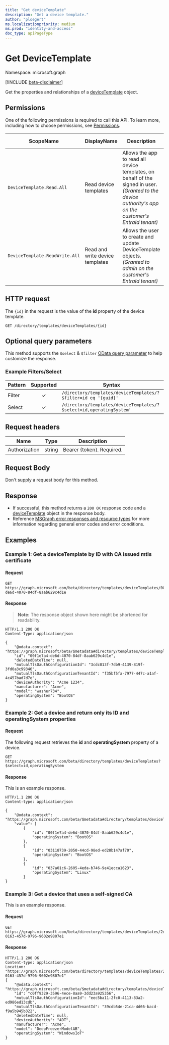 ```yaml
---
title: "Get deviceTemplate"
description: "Get a device template."
author: "ploegert"
ms.localizationpriority: medium
ms.prod: "identity-and-access"
doc_type: apiPageType
---
```


# Get DeviceTemplate
Namespace: microsoft.graph

[!INCLUDE [beta-disclaimer](../../includes/beta-disclaimer.md)]

Get the properties and relationships of a [deviceTemplate](../resources/devicetemplate.md) object.

## Permissions
One of the following permissions is required to call this API. To learn more, including how to choose permissions, see [Permissions](../../../concepts/permissions-reference.md).

|ScopeName|DisplayName|Description|Type|Admin Consent?|Entities/APIs covered|
|-|-|-|-|-|-|
|`DeviceTemplate.Read.All`|Read  device templates | Allows the app to read all device templates, on behalf of the signed in user. _(Granted to the device authority's app on the customer's EntraId tenant)_|**Application-only**|**Yes**|List, Get|
|`DeviceTemplate.ReadWrite.All`|Read and write device templates |Allows the user to create and update DeviceTemplate objects. _(Granted to admin on the customer's EntraId tenant)_|**Application** and **Delegated**|**Yes**|List, Get, Create, Update, Delete|

## HTTP request

The `{id}` in the request is the value of the **id** property of the device template.
```http
GET /directory/templates/deviceTemplates/{id}
```

## Optional query parameters
This method supports the `$select` & `$filter` [OData query parameter](../../../concepts/query-parameters.md#filter-parameter) to help customize the response.

### Example Filters/Select
|Pattern|Supported|Syntax|
|-------|:---------:|------|
|Filter|✓|`/directory/templates/deviceTemplates/?$filter=id eq '{guid}'`|
|Select|✓|`/directory/templates/deviceTemplates/?$select=id,operatingSystem'`|

## Request headers
| Name | Type |	Description |
|--|--|--|
Authorization	| string	| Bearer {token}. Required. |

## Request Body
Don't supply a request body for this method.

## Response
- If successful, this method returns a `200 OK` response code and a [deviceTemplate](../resources/devicetemplate.md) object in the response body.
- Reference [MSGraph error responses and resource types](../../../concepts/errors.md) for more information regarding general error codes and error conditions.

## Examples

### Example 1: Get a deviceTemplate by ID with CA issued mtls certificate

#### Request
```http
GET https://graph.microsoft.com/beta/directory/templates/deviceTemplates/00f1e7a4-de6d-4070-84df-8aab629c4d1e
```

#### Response
> **Note:** The response object shown here might be shortened for readability.

```http
HTTP/1.1 200 OK
Content-Type: application/json

{
    "@odata.context": "https://graph.microsoft/beta/$metadata#directory/templates/deviceTemplates/$entity",
    "id": "00f1e7a4-de6d-4070-84df-8aab629c4d1e",
    "deletedDateTime": null,
    "mutualTlsOauthConfigurationId": "3cdc013f-7db9-4139-819f-3fd0a3c99346",
    "mutualTlsOauthConfigurationTenantId": "f35bf5fa-7977-447c-a1af-4c457bad7d7e",
    "deviceAuthority": "Acme 1234",
    "manufacturer": "Acme",
    "model": "washer734",
    "operatingSystem": "BootOS"
}
```

### Example 2: Get a device and return only its ID and operatingSystem properties

#### Request

The following request retrieves the **id** and **operatingSystem** property of a device.

```http
GET https://graph.microsoft.com/beta/directory/templates/deviceTemplates?$select=id,operatingSystem
```

#### Response

This is an example response.

```http
HTTP/1.1 200 OK
Content-type: application/json

{
    "@odata.context": "https://graph.microsoft.com/beta/$metadata#directory/templates/deviceTemplates(id,operatingSystem)",
    "value": [
        {
            "id": "00f1e7a4-de6d-4070-84df-8aab629c4d1e",
            "operatingSystem": "BootOS"
        },
        {
            "id": "03118739-2050-44cd-98ed-ed28b147af70",
            "operatingSystem": "BootOS"
        },
        {
            "id": "037a01c6-2605-4eda-b746-9e41ecca1623",
            "operatingSystem": "Linux"
        }
}
```

### Example 3: Get a device that uses a self-signed CA
This is an example response.

#### Request

``` http
GET https://graph.microsoft.com/beta/directory/templates/deviceTemplates/2d62b12a-0163-457d-9796-9602e9807e1
```

#### Response

```http
HTTP/1.1 200 OK
Content-type: application/json
Location: "https://graph.microsoft.com/beta/directory/templates/deviceTemplates/2d62b12a-0163-457d-9796-9602e9807e1"
{
    "@odata.context": "https://graph.microsoft.com/beta/$metadata#directory/templates/deviceTemplates/$entity",
    "id": "c0ff9329-3596-4ece-8aa9-3dd23a925356",
    "mutualTlsOauthConfigurationId": "eec5ba11-2fc0-4113-83a2-ed986ed13cdb",
    "mutualTlsOauthConfigurationTenantId": "39cdb54e-21ca-4d66-bacd-f9a5b945b322",
    "deletedDateTime": null,
    "deviceAuthority": "ADT",
    "manufacturer": "Acme",
    "model": "DeepFreezerModelAB",
    "operatingSystem": "WindowsIoT"
}
```